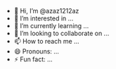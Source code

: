- 👋 Hi, I’m @azaz1212az
- 👀 I’m interested in ...
- 🌱 I’m currently learning ...
- 💞️ I’m looking to collaborate on ...
- 📫 How to reach me ...
- 😄 Pronouns: ...
- ⚡ Fun fact: ...

<!---
azaz1212az/azaz1212az is a ✨ special ✨ repository because its `README.md` (this file) appears on your GitHub profile.
You can click the Preview link to take a look at your changes.
--->

